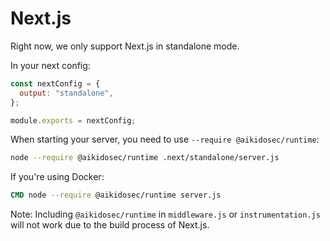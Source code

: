 # Next.js

Right now, we only support Next.js in standalone mode.

In your next config:

```js
const nextConfig = {
  output: "standalone",
};

module.exports = nextConfig;
```

When starting your server, you need to use `--require @aikidosec/runtime`:

```sh
node --require @aikidosec/runtime .next/standalone/server.js
```

If you're using Docker:

```Dockerfile
CMD node --require @aikidosec/runtime server.js
```

Note: Including `@aikidosec/runtime` in `middleware.js` or `instrumentation.js` will not work due to the build process of Next.js.
